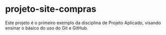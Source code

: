 # projeto-site-compras

Este projeto é o primeiro exemplo da disciplina de Projeto Aplicado, visando ensinar o básico do uso do Git e GitHub.
